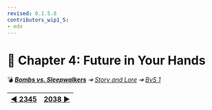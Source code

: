 ```yaml
---
revised: 0.1.5.8
contributors_wip1_5:
- edx
---
```


# 📄 Chapter 4: Future in Your Hands

💣 ***[Bombs vs. Sleepwalkers](/README.md)** ➔ [Story and Lore](/story/readme.md) ➔ [BvS 1](/story/bvs1/readme.md)*

| [◀️ 2345](/story/bvs1/03_2345.md) | [2038 ▶️](/story/bvs1/05_2038.md) |
| --: | :-- |
